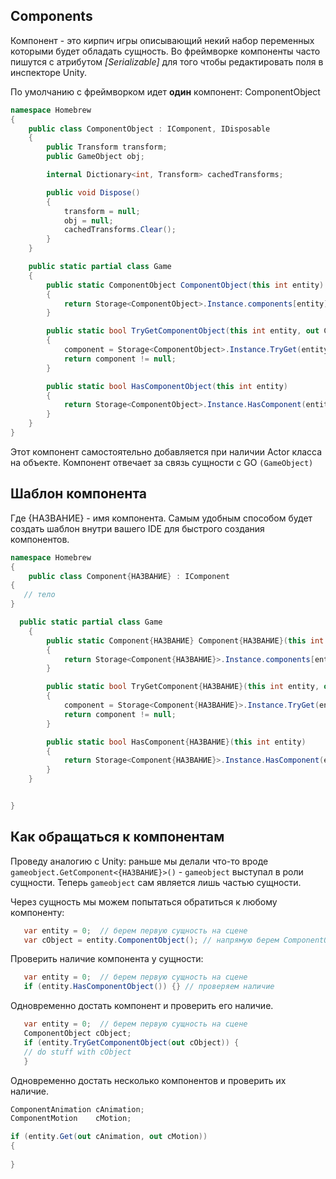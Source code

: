 ## Components
Компонент - это кирпич игры описывающий некий набор переменных которыми будет обладать сущность.
Во фреймворке компоненты часто пишутся с атрибутом _[Serializable]_ для того чтобы редактировать поля в инспекторе Unity.

По умолчанию с фреймворком идет **один** компонент: ComponentObject

```csharp
namespace Homebrew
{
    public class ComponentObject : IComponent, IDisposable
    {
        public Transform transform;
        public GameObject obj;

        internal Dictionary<int, Transform> cachedTransforms;

        public void Dispose()
        {
            transform = null;
            obj = null;
            cachedTransforms.Clear();
        }
    }

    public static partial class Game
    {
        public static ComponentObject ComponentObject(this int entity)
        {
            return Storage<ComponentObject>.Instance.components[entity];
        }

        public static bool TryGetComponentObject(this int entity, out ComponentObject component)
        {
            component = Storage<ComponentObject>.Instance.TryGet(entity);
            return component != null;
        }

        public static bool HasComponentObject(this int entity)
        {
            return Storage<ComponentObject>.Instance.HasComponent(entity);
        }
    }
}
```

Этот компонент самостоятельно добавляется при наличии Actor класса на объекте. Компонент отвечает за связь сущности с GO 
`(GameObject)`

## Шаблон компонента
Где {НАЗВАНИЕ} - имя компонента. Самым удобным способом будет создать шаблон внутри вашего IDE для быстрого создания компонентов.
```csharp
namespace Homebrew
{
    public class Component{НАЗВАНИЕ} : IComponent
{
   // тело
}

  public static partial class Game
    {
        public static Component{НАЗВАНИЕ} Component{НАЗВАНИЕ}(this int entity)
        {
            return Storage<Component{НАЗВАНИЕ}>.Instance.components[entity];
        }

        public static bool TryGetComponent{НАЗВАНИЕ}(this int entity, out Component{НАЗВАНИЕ} component)
        {
            component = Storage<Component{НАЗВАНИЕ}>.Instance.TryGet(entity);
            return component != null;
        }

        public static bool HasComponent{НАЗВАНИЕ}(this int entity)
        {
            return Storage<Component{НАЗВАНИЕ}>.Instance.HasComponent(entity);
        }
    }


}
```

## Как обращаться к компонентам
Проведу аналогию с Unity: раньше мы делали что-то вроде `gameobject.GetComponent<{НАЗВАНИЕ}>()` - `gameobject` выступал в роли сущности. Теперь `gameobject` сам является лишь частью сущности.  

Через сущность мы можем попытаться обратиться к любому компоненту:
```csharp
   var entity = 0;  // берем первую сущность на сцене
   var cObject = entity.ComponentObject(); // напрямую берем ComponentObject
```
Проверить наличие компонента у сущности:
```csharp
   var entity = 0;  // берем первую сущность на сцене
   if (entity.HasComponentObject()) {} // проверяем наличие
```
Одновременно достать компонент и проверить его наличие.
```csharp
   var entity = 0;  // берем первую сущность на сцене
   ComponentObject cObject;  
   if (entity.TryGetComponentObject(out cObject)) {
   // do stuff with cObject
   } 
```

Одновременно достать несколько компонентов и проверить их наличие.
 
```csharp
ComponentAnimation cAnimation;
ComponentMotion    cMotion;

if (entity.Get(out cAnimation, out cMotion))
{
				 
}
```
